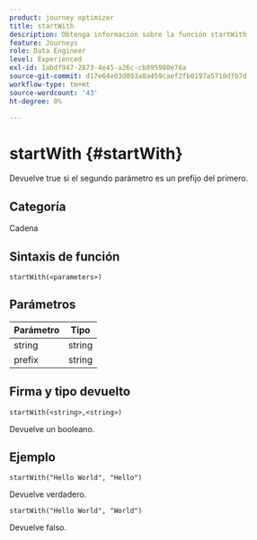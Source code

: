 ```yaml
---
product: journey optimizer
title: startWith
description: Obtenga información sobre la función startWith
feature: Journeys
role: Data Engineer
level: Experienced
exl-id: 1abdf947-2873-4e45-a26c-cb895980e76a
source-git-commit: d17e64e03d093a8a459caef2fb0197a5710dfb7d
workflow-type: tm+mt
source-wordcount: '43'
ht-degree: 0%

---
```


# startWith {#startWith}

Devuelve true si el segundo parámetro es un prefijo del primero.

## Categoría

Cadena

## Sintaxis de función

`startWith(<parameters>)`

## Parámetros

| Parámetro | Tipo |
|-------------|--------|
| string | string |
| prefix | string |

## Firma y tipo devuelto

`startWith(<string>,<string>)`

Devuelve un booleano.

## Ejemplo

`startWith("Hello World", "Hello")`

Devuelve verdadero.

`startWith("Hello World", "World")`

Devuelve falso.
